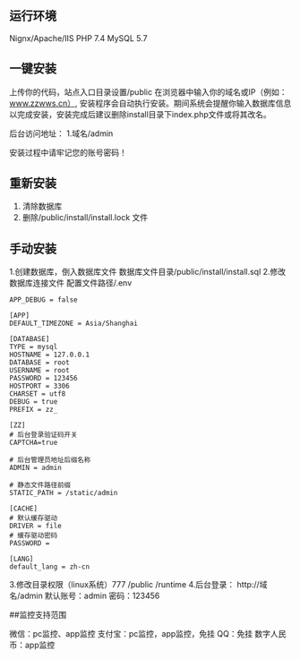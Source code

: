 ## 运行环境

Nignx/Apache/IIS
PHP 7.4
MySQL 5.7

## 一键安装
上传你的代码，站点入口目录设置/public
在浏览器中输入你的域名或IP（例如：www.zzwws.cn）,
安装程序会自动执行安装。期间系统会提醒你输入数据库信息以完成安装，安装完成后建议删除install目录下index.php文件或将其改名。

后台访问地址：
1.域名/admin

安装过程中请牢记您的账号密码！

## 重新安装
1. 清除数据库
2. 删除/public/install/install.lock 文件

## 手动安装
1.创建数据库，倒入数据库文件
数据库文件目录/public/install/install.sql
2.修改数据库连接文件
配置文件路径/.env
~~~
APP_DEBUG = false

[APP]
DEFAULT_TIMEZONE = Asia/Shanghai

[DATABASE]
TYPE = mysql
HOSTNAME = 127.0.0.1
DATABASE = root
USERNAME = root
PASSWORD = 123456
HOSTPORT = 3306
CHARSET = utf8
DEBUG = true
PREFIX = zz_

[ZZ]
# 后台登录验证码开关
CAPTCHA=true

# 后台管理员地址后缀名称
ADMIN = admin

# 静态文件路径前缀
STATIC_PATH = /static/admin

[CACHE]
# 默认缓存驱动
DRIVER = file
# 缓存驱动密码
PASSWORD = 

[LANG]
default_lang = zh-cn

~~~
3.修改目录权限（linux系统）777
/public
/runtime
4.后台登录：
http://域名/admin
默认账号：admin 密码：123456

##监控支持范围

微信：pc监控、app监控
支付宝：pc监控，app监控，免挂
QQ：免挂
数字人民币：app监控
